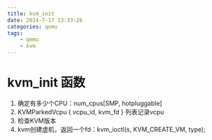 ```yaml
---
title: kvm_init
date: 2024-7-17 13:33:26
categories: qemu
tags:
    - qemu
    - kvm
---
```


# kvm_init 函数

1. 确定有多少个CPU：num_cpus[SMP, hotpluggable]
2. KVMParkedVcpu { vcpu_id, kvm_fd } 列表记录vcpu
3. 检查KVM版本
4. kvm创建虚机，返回一个fd：kvm_ioctl(s, KVM_CREATE_VM, type);